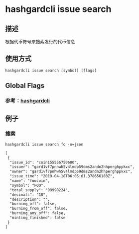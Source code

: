# hashgardcli issue search

## 描述
根据代币符号来搜索发行的代币信息
## 使用方式
```
hashgardcli issue search [symbol] [flags]
```
## Global Flags

 ### 参考：[hashgardcli](../README.md)

## 例子
### 搜索
```shell
hashgardcli issue search fo -o=json
```
```txt
[
 {
  "issue_id": "coin155556750600",
  "issuer": "gard1vf7pnhwh5v4lmdp59dms2andn2hhperghppkxc",
  "owner": "gard1vf7pnhwh5v4lmdp59dms2andn2hhperghppkxc",
  "issue_time": "2019-04-18T06:05:01.378656183Z",
  "name": "foocoin",
  "symbol": "FOO",
  "total_supply": "99998224",
  "decimals": "18",
  "description": "",
  "burning_off": false,
  "burning_from_off": false,
  "burning_any_off": false,
  "minting_finished": false
 }
]

```
